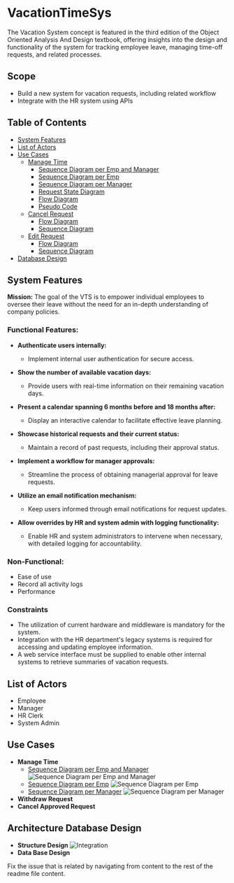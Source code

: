 # VacationTimeSys

The Vacation System concept is featured in the third edition of the Object Oriented Analysis And Design textbook, offering insights into the design and functionality of the system for tracking employee leave, managing time-off requests, and related processes.

## Scope

- Build a new system for vacation requests, including related workflow
- Integrate with the HR system using APIs

## Table of Contents

- [System Features](#system-features)
- [List of Actors](#list-of-actors)
- [Use Cases](#use-cases)
  - [Manage Time](#manage-time)
    - [Sequence Diagram per Emp and Manager](#sequence-diagram-per-emp-and-manager)
    - [Sequence Diagram per Emp](#sequence-diagram-per-emp)
    - [Sequence Diagram per Manager](#sequence-diagram-per-manager)
    - [Request State Diagram](#request-state-diagram)
    - [Flow Diagram](#flow-diagram)
    - [Pseudo Code](#pseudo-code)
  - [Cancel Request](#cancel-request)
    - [Flow Diagram](#flow-diagram-cancel-request)
    - [Sequence Diagram](#sequence-diagram-cancel-request)
  - [Edit Request](#edit-request)
    - [Flow Diagram](#flow-diagram-edit-request)
    - [Sequence Diagram](#sequence-diagram-edit-request)
- [Database Design](#database-design)

## System Features

**Mission:** The goal of the VTS is to empower individual employees to oversee their leave without the need for an in-depth understanding of company policies.

### Functional Features:

- **Authenticate users internally:**
  - Implement internal user authentication for secure access.

- **Show the number of available vacation days:**
  - Provide users with real-time information on their remaining vacation days.

- **Present a calendar spanning 6 months before and 18 months after:**
  - Display an interactive calendar to facilitate effective leave planning.

- **Showcase historical requests and their current status:**
  - Maintain a record of past requests, including their approval status.

- **Implement a workflow for manager approvals:**
  - Streamline the process of obtaining managerial approval for leave requests.

- **Utilize an email notification mechanism:**
  - Keep users informed through email notifications for request updates.

- **Allow overrides by HR and system admin with logging functionality:**
  - Enable HR and system administrators to intervene when necessary, with detailed logging for accountability.

### Non-Functional:

- Ease of use
- Record all activity logs
- Performance

### Constraints

- The utilization of current hardware and middleware is mandatory for the system.
- Integration with the HR department's legacy systems is required for accessing and updating employee information.
- A web service interface must be supplied to enable other internal systems to retrieve summaries of vacation requests.

## List of Actors

- Employee
- Manager
- HR Clerk
- System Admin

## Use Cases

- **Manage Time**
  - [Sequence Diagram per Emp and Manager](#sequence-diagram-per-emp-and-manager)
    ![Sequence Diagram per Emp and Manager](https://github.com/tawfik-ops/VacationTimeSys/assets/83514768/bad42ef0-6939-42a0-8c6d-f110f45acbf0)
  - [Sequence Diagram per Emp](#sequence-diagram-per-emp)
    ![Sequence Diagram per Emp](https://github.com/tawfik-ops/VacationTimeSys/assets/83514768/86430546-e549-4c7b-abd1-9b3434a75e19)
  - [Sequence Diagram per Manager](#sequence-diagram-per-manager)
    ![Sequence Diagram per Manager](https://github.com/tawfik-ops/VacationTimeSys/assets/83514768/c36d177e-c339-43b5-b31e-9a60ecd8383e)
- **Withdraw Request**
- **Cancel Approved Request**

## Architecture Database Design

- **Structure Design**
  ![Integration](https://github.com/tawfik-ops/VacationTimeSys/assets/83514768/7020201e-cd05-4c1e-ba34-8098dc5fbc6f)
- **Data Base Design**

Fix the issue that is related by navigating from content to the rest of the readme file content.
